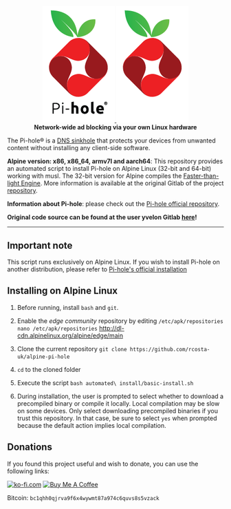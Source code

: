 <!-- markdownlint-configure-file { "MD004": { "style": "consistent" } } -->
<!-- markdownlint-disable MD033 -->
#

<p align="center">
    <a href="https://pi-hole.net/#gh-light-mode-only">
        <img src="https://github.com/pi-hole/graphics/blob/master/Vortex/Vortex_Vertical_wordmark_lightmode.png?raw=true)" alt="Pi-hole">
    </a>
        <a href="https://pi-hole.net/#gh-dark-mode-only">
        <img src="https://github.com/pi-hole/graphics/blob/master/Vortex/Vortex_Vertical_wordmark_darkmode.png?raw=true" alt="Pi-hole">
    </a>
    <br>
    <strong>Network-wide ad blocking via your own Linux hardware</strong>
</p>
<!-- markdownlint-enable MD033 -->

The Pi-hole® is a [DNS sinkhole](https://en.wikipedia.org/wiki/DNS_Sinkhole) that protects your devices from unwanted content without installing any client-side software.

  **Alpine version: x86, x86_64, armv7l and aarch64**: This repository provides an automated script to install Pi-hole on Alpine Linux (32-bit and 64-bit) working with musl.
   The 32-bit version for Alpine compiles the [Faster-than-light Engine](https://github.com/pi-hole/ftl).
   More information is available at the original Gitlab of the project [repository](https://gitlab.com/yvelon/pihole-FTL-alpine).

   **Information about Pi-hole**: please check out the [Pi-hole official repository](https://github.com/pi-hole/pi-hole).

   **Original code source can be found at the user yvelon Gitlab [here](https://gitlab.com/yvelon/pi-hole)!**

-----
## Important note

This script runs exclusively on Alpine Linux.
If you wish to install Pi-hole on another distribution, please refer to [Pi-hole's official installation](https://github.com/pi-hole/pi-hole)

## Installing on Alpine Linux

1. Before running, install `bash` and `git`.
2. Enable the _edge_ _community_ repository by editing `/etc/apk/repositories`
`nano /etc/apk/repositories`
http://dl-cdn.alpinelinux.org/alpine/edge/main

4. Clone the current repository
`git clone https://github.com/rcosta-uk/alpine-pi-hole`
5. `cd` to the cloned folder
6. Execute the script `bash automated\ install/basic-install.sh`
7. During installation, the user is prompted to select whether to download a precompiled binary or compile it locally.
    Local compilation may be slow on some devices.
    Only select downloading precompiled binaries if you trust this repository.
    In that case, be sure to select `yes` when prompted because the default action implies local compilation.

## Donations
If you found this project useful and wish to donate, you can use the following links:

<a href='https://ko-fi.com/rcostauk' target='_blank'><img height='36' style='border:0px;height:36px;' src='https://storage.ko-fi.com/cdn/kofi2.png?v=3' border='0' alt='ko-fi.com' /></a>  <a href="https://www.buymeacoffee.com/rcosta.uk" target="_blank"><img src="https://cdn.buymeacoffee.com/buttons/v2/default-yellow.png" alt="Buy Me A Coffee" style="height: 36px !important;" ></a> 

Bitcoin: <code>bc1qhh0qjrva9f6x4wywmt87a974c6quvs8s5vzack</code>


